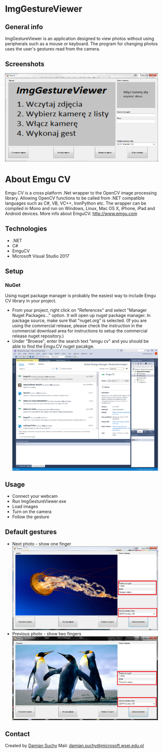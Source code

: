 # ImgGestureViewer

## General info
ImgGestureViewer is an application designed to view photos without using peripherals such as a mouse or keyboard. The program for changing photos uses the user's gestures read from the camera.

## Screenshots
![main](./img/main.png)

# About Emgu CV
Emgu CV is a cross platform .Net wrapper to the OpenCV image processing library. Allowing OpenCV functions to be called from .NET compatible languages such as C#, VB, VC++, IronPython etc. The wrapper can be compiled in Mono and run on Windows, Linux, Mac OS X, iPhone, iPad and Android devices.
More info about EmguCV: http://www.emgu.com
## Technologies
* .NET 
* C#
* EmguCV
* Microsoft Visual Studio 2017

## Setup
### NuGet
Using nuget package manager is probably the easiest way to include Emgu CV library in your project. 
* From your project, right click on "References" and select "Manager Nuget Packages..." option. It will open up nuget package manager. In package source, make sure that "nuget.org" is selected. (If you are using the commercial release, please check the instruction in the commercial download area for instructions to setup the commercial release nuget repository.)
* Under "Browse", enter the search text "emgu cv" and you should be able to find the Emgu.CV nuget pacakge. 
![nuget](./img/emgucv_nuget.png)

## Usage

* Connect your webcam
* Run ImgGestureViewer.exe
* Load images
* Turn on the camera
* Follow the gesture

## Default gestures
* Next photo - show one finger
![nextPhoto](./img/emgucv_working1.png)
* Previous photo - show two fingers
![previousPhoto](./img/emgucv_working2.png)

 
## Contact
Created by [Damian Suchy](https://github.com/4lkon) 
Mail: damian.suchy@microsoft.wsei.edu.pl
